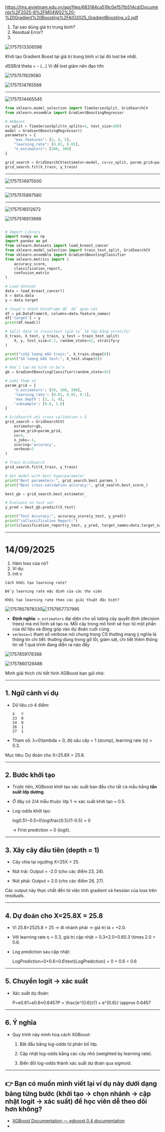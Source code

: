 https://lms.aivietnam.edu.vn/api/files/683184ca519c0e157fb514cd/Documents%2F2025-8%2FM04W02%20-%20Gradient%20Boosting%2FAIO2025_GradientBoosting_v2.pdf

1. Tại sao dùng giá trị trung bình?
2. Residual Error?
3. 

![1757513306598](image/Gradient_Boost_2025-10-09/1757513306598.png)

Khởi tạo Gradient Boost tại giá trị trung bình vì tại đó lost bé nhất.

dSSR/d theta = - (...) Vì để lost giảm nên đạo hfn

![1757511829580](image/Gradient_Boost_2025-10-09/1757511829580.png)

![1757514765568](image/Gradient_Boost_2025-10-09/1757514765568.png)

---

![1757514465545](image/Gradient_Boost_2025-10-09/1757514465545.png)

```python
from sklearn.model_selection import TimeSeriesSplit, GridSearchCV
from sklearn.ensemble import GradientBoostingRegressor

# XGBoost
cv_split = TimeSeriesSplit(n_splits=4, test_size=100)
model = GradientBoostingRegressor()
parameters = {
    "max_features": [3, 4, 5],
    "learning_rate": [0.01, 0.05],
    "n_estimators": [100, 300]
}

grid_search = GridSearchCV(estimator=model, cv=cv_split, param_grid=parameters)
grid_search.fit(X_train, y_train)

```

---

![1757514975500](image/Gradient_Boost_2025-10-09/1757514975500.png)

---

![1757515897580](image/Gradient_Boost_2025-10-09/1757515897580.png)

---

![1757516512672](image/Gradient_Boost_2025-10-09/1757516512672.png)

![1757516913998](image/Gradient_Boost_2025-10-09/1757516913998.png)

```python

# Import Library
import numpy as np
import pandas as pd
from sklearn.datasets import load_breast_cancer
from sklearn.model_selection import train_test_split, GridSearchCV
from sklearn.ensemble import GradientBoostingClassifier
from sklearn.metrics import (
    accuracy_score,
    classification_report,
    confusion_matrix
)

# Load dataset
data = load_breast_cancer()
X = data.data
y = data.target

# Chuyển thành DataFrame để dễ quan sát
df = pd.DataFrame(X, columns=data.feature_names)
df['target'] = y
print(df.head())

# Split data to train/test (giữ tỷ lệ lớp bằng stratify)
X_train, X_test, y_train, y_test = train_test_split(
    X, y, test_size=0.2, random_state=42, stratify=y
)

print("\nSố lượng mẫu train:", X_train.shape[0])
print("Số lượng mẫu test:", X_test.shape[0])

# Khởi tạo mô hình cơ bản
gb = GradientBoostingClassifier(random_state=42)

# Lưới tham số
param_grid = {
    'n_estimators': [50, 100, 200],
    'learning_rate': [0.01, 0.05, 0.1],
    'max_depth': [2, 3, 4],
    'subsample': [0.8, 1.0]
}

# GridSearch với cross-validation = 5
grid_search = GridSearchCV(
    estimator=gb,
    param_grid=param_grid,
    cv=5,
    n_jobs=-1,
    scoring='accuracy',
    verbose=2
)

# Train GridSearch
grid_search.fit(X_train, y_train)

# Get model with best hyperparameter
print("Best parameters:", grid_search.best_params_)
print("Best cross-validation accuracy:", grid_search.best_score_)

best_gb = grid_search.best_estimator_

# Evaluate on test set
y_pred = best_gb.predict(X_test)

print("Test Accuracy:", accuracy_score(y_test, y_pred))
print("\nClassification Report:")
print(classification_report(y_test, y_pred, target_names=data.target_names))

```

---

# 14/09/2025

1. Hàm loss của nó?
2. Ví dụ:
3. init
   v

```
Cách khởi tạo learning rate?

Để ý learning rate mặc định của các thư viện

Khởi tạo learning rate theo các giải thuật đặc biệt?

```

![1757857978330](image/Gradient_Boost_2025-10-09/1757857978330.png)![1757857737995](image/Gradient_Boost_2025-10-09/1757857737995.png)

- **Định nghĩa**: `n_estimators` đại diện cho số lượng cây quyết định (decision trees) mà mô hình sẽ tạo ra. Mỗi cây trong mô hình sẽ học từ một phần của dữ liệu và đóng góp vào dự đoán cuối cùng.
- `verbose=1`  tham số verbose nói chung trong CS thường mang ý nghĩa là thông tin chi tiết: thường dùng trong gỡ lỗi, giám sát, chi tiết thêm thông tin về 1 quá trình đang diễn ra nào đấy


![1757859178368](image/Gradient_Boost_2025-10-09/1757859178368.png)


![1757860129488](image/Gradient_Boost_2025-10-09/1757860129488.png)

Mình giải thích chi tiết hình XGBoost bạn gửi nhé:

---

## 1. Ngữ cảnh ví dụ

- Dữ liệu có 4 điểm:
    
    ```
    X   Y
    23  0
    24  0
    26  1
    27  1
    ```
    
- Tham số: λ=0\lambda = 0, độ sâu cây = 1 (stump), learning rate (η) = 0.3.
    

Mục tiêu: Dự đoán cho X=25.8X = 25.8.

---

## 2. Bước khởi tạo

- Trước tiên, XGBoost khởi tạo xác suất ban đầu cho tất cả mẫu bằng **tần suất lớp dương**.
    
- Ở đây có 2/4 mẫu thuộc lớp 1 → xác suất khởi tạo = 0.5.
    
- Log-odds khởi tạo:
    
    log⁡0.51−0.5=0\log\frac{0.5}{1-0.5} = 0
    
    → First prediction = 0 (logit).
    

---

## 3. Xây cây đầu tiên (depth = 1)

- Cây chia tại ngưỡng X<25X < 25.
    
- Nút trái: Output = -2.0 (cho các điểm 23, 24).
    
- Nút phải: Output = 2.0 (cho các điểm 26, 27).
    

Các output này thực chất đến từ việc tính gradient và hessian của loss trên residuals.

---

## 4. Dự đoán cho X=25.8X = 25.8

- Vì 25.8>2525.8 > 25 → đi nhánh phải → giá trị lá = +2.0.
    
- Với learning rate η = 0.3, giá trị cập nhật = 0.3×2.0=0.60.3 \times 2.0 = 0.6.
    
- Log prediction sau cập nhật:
    
    LogPrediction=0+0.6=0.6\text{LogPrediction} = 0 + 0.6 = 0.6

---

## 5. Chuyển logit → xác suất

- Xác suất dự đoán:
    
    P=e0.61+e0.6≈0.6457P = \frac{e^{0.6}}{1 + e^{0.6}} \approx 0.6457

---

## 6. Ý nghĩa

- Quy trình này minh hoạ cách XGBoost:
    
    1. Bắt đầu bằng log-odds từ phân bố lớp.
        
    2. Cập nhật log-odds bằng các cây nhỏ (weighted by learning rate).
        
    3. Biến đổi log-odds thành xác suất dự đoán qua sigmoid.
        

---

👉 Bạn có muốn mình viết lại ví dụ này dưới dạng **bảng từng bước (khởi tạo → chọn nhánh → cập nhật logit → xác suất)** để học viên dễ theo dõi hơn không?
---
- [XGBoost Documentation — xgboost 0.4 documentation](https://xgboost-clone.readthedocs.io/en/latest/)
- 
